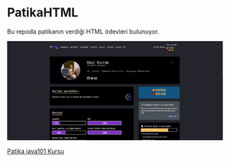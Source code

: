 # PatikaHTML

Bu repoda patikanın verdiği HTML ödevleri bulunuyor.


![img](https://github.com/emirkvrak/PatikaJava101/blob/main/PatikaEmir.png)

[Patika java101 Kursu](https://app.patika.dev/courses/java101)
